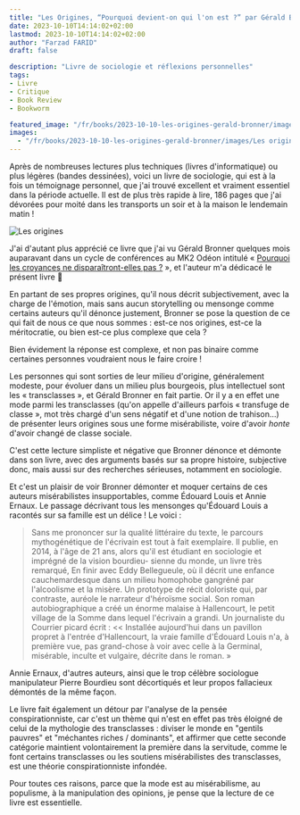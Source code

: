 ```yaml
---
title: "Les Origines, “Pourquoi devient-on qui l'on est ?” par Gérald Bronner"
date: 2023-10-10T14:14:02+02:00
lastmod: 2023-10-10T14:14:02+02:00
author: "Farzad FARID"
draft: false

description: "Livre de sociologie et réflexions personnelles"
tags:
- Livre
- Critique
- Book Review
- Bookworm

featured_image: "/fr/books/2023-10-10-les-origines-gerald-bronner/images/Les origines - Gérald Bronner.jpeg"
images:
  - "/fr/books/2023-10-10-les-origines-gerald-bronner/images/Les origines - Gérald Bronner.jpeg"
---
```


Après de nombreuses lectures plus techniques (livres d'informatique) ou plus légères
(bandes dessinées), voici un livre de sociologie, qui est à la fois un témoignage
personnel, que j'ai trouvé excellent et vraiment essentiel dans la période actuelle. 
Il est de plus très rapide à lire, 186 pages que j'ai dévorées pour moité dans les transports
un soir et à la maison le lendemain matin !


![Les origines](images/Les%20origines%20-%20G%C3%A9rald%20Bronner.jpeg)

J'ai d'autant plus apprécié ce livre que j'ai vu Gérald Bronner quelques mois
auparavant dans un cycle de conférences au MK2 Odéon intitulé
« [Pourquoi les croyances ne disparaîtront-elles pas ?](https://www.puf.com/content/G%C3%A9rald_Bronner_au_Mk2_Od%C3%A9on_%C3%A0_Paris_%3A_Pourquoi_les_croyances_ne_dispara%C3%AEtront-elles_pas) », et l'auteur m'a
dédicacé le présent livre 🤩

En partant de ses propres origines, qu'il nous décrit subjectivement, avec la charge
de l'émotion, mais sans aucun storytelling ou mensonge comme certains auteurs qu'il
dénonce justement, Bronner se pose la question de ce qui fait de nous ce que nous
sommes : est-ce nos origines, est-ce la méritocratie, ou bien est-ce plus complexe
que cela ?

Bien évidement la réponse est complexe, et non pas binaire comme certaines personnes 
voudraient nous le faire croire !

Les personnes qui sont sorties de leur milieu d'origine, 
généralement modeste, pour évoluer dans un milieu plus bourgeois, plus intellectuel sont
les « transclasses », et Gérald Bronner en fait partie. 
Or il y a en effet une mode parmi les transclasses (qu'on appelle d'ailleurs parfois 
« transfuge de classe », mot très chargé d'un sens négatif et d'une notion de trahison…) de
présenter leurs origines sous une forme misérabiliste, voire d'avoir *honte* d'avoir changé de classe sociale. 

C'est cette lecture simpliste et négative que Bronner dénonce et démonte dans son livre,
avec des arguments basés sur sa propre histoire, subjective donc, mais aussi sur des
recherches sérieuses, notamment en sociologie.

Et c'est un plaisir de voir Bronner démonter et moquer certains de ces auteurs
misérabilistes insupportables, comme Édouard Louis et Annie Ernaux. Le passage
décrivant tous les mensonges qu'Édouard Louis a racontés sur sa famille est un délice ! 
Le voici :

> Sans me prononcer sur la qualité littéraire du texte, le parcours mythogénétique de l'écrivain est tout à fait exemplaire. Il publie, en 2014, à l'âge de 21 ans, alors qu'il est étudiant en sociologie et imprégné de la vision bourdieu- sienne du monde, un livre très remarqué, En finir avec Eddy Bellegueule, où il décrit une enfance cauchemardesque dans un milieu homophobe gangréné par l'alcoolisme et la misère. Un prototype de récit doloriste qui, par contraste, auréole le narrateur d'héroïsme social. Son roman autobiographique a créé un énorme malaise à Hallencourt, le petit village de la Somme dans lequel l'écrivain a grandi. Un journaliste du Courrier picard écrit : << Installée aujourd'hui dans un pavillon propret à l'entrée d'Hallencourt, la vraie famille d'Édouard Louis n'a, à première vue, pas grand-chose à voir avec celle à la Germinal, misérable, inculte et vulgaire, décrite dans le roman. »

Annie Ernaux, d'autres auteurs, ainsi que le trop célèbre sociologue manipulateur 
Pierre Bourdieu sont décortiqués et leur propos fallacieux démontés de la même façon.

Le livre fait également un détour par l'analyse de la pensée conspirationniste, car
c'est un thème qui n'est en effet pas très éloigné de celui de la mythologie des
transclasses : diviser le monde en "gentils pauvres" et "méchantes riches / dominants", et affirmer que cette seconde catégorie maintient volontairement la
première dans la servitude, comme le font certains transclasses ou les soutiens 
misérabilistes des transclasses, est une théorie conspirationniste infondée.

Pour toutes ces raisons, parce que la mode est au misérabilisme, au populisme,
à la manipulation des opinions, je pense que la lecture de ce livre est essentielle.

